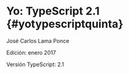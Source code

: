 # Yo: TypeScript 2.1 {#yotypescriptquinta}

José Carlos Lama Ponce

Edición: enero 2017

Versión TypeScript: 2.1

